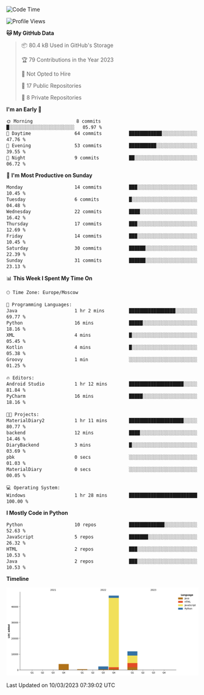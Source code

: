 <!--START_SECTION:waka-->
![Code Time](http://img.shields.io/badge/Code%20Time-36%20hrs%2017%20mins-blue)

![Profile Views](http://img.shields.io/badge/Profile%20Views-0-blue)

**🐱 My GitHub Data** 

> 📦 80.4 kB Used in GitHub's Storage 
 > 
> 🏆 79 Contributions in the Year 2023
 > 
> 🚫 Not Opted to Hire
 > 
> 📜 17 Public Repositories 
 > 
> 🔑 8 Private Repositories 
 > 
**I'm an Early 🐤** 

```text
🌞 Morning                8 commits           █░░░░░░░░░░░░░░░░░░░░░░░░   05.97 % 
🌆 Daytime                64 commits          ████████████░░░░░░░░░░░░░   47.76 % 
🌃 Evening                53 commits          ██████████░░░░░░░░░░░░░░░   39.55 % 
🌙 Night                  9 commits           ██░░░░░░░░░░░░░░░░░░░░░░░   06.72 % 
```
📅 **I'm Most Productive on Sunday** 

```text
Monday                   14 commits          ███░░░░░░░░░░░░░░░░░░░░░░   10.45 % 
Tuesday                  6 commits           █░░░░░░░░░░░░░░░░░░░░░░░░   04.48 % 
Wednesday                22 commits          ████░░░░░░░░░░░░░░░░░░░░░   16.42 % 
Thursday                 17 commits          ███░░░░░░░░░░░░░░░░░░░░░░   12.69 % 
Friday                   14 commits          ███░░░░░░░░░░░░░░░░░░░░░░   10.45 % 
Saturday                 30 commits          ██████░░░░░░░░░░░░░░░░░░░   22.39 % 
Sunday                   31 commits          ██████░░░░░░░░░░░░░░░░░░░   23.13 % 
```


📊 **This Week I Spent My Time On** 

```text
🕑︎ Time Zone: Europe/Moscow

💬 Programming Languages: 
Java                     1 hr 2 mins         █████████████████░░░░░░░░   69.77 % 
Python                   16 mins             █████░░░░░░░░░░░░░░░░░░░░   18.16 % 
XML                      4 mins              █░░░░░░░░░░░░░░░░░░░░░░░░   05.45 % 
Kotlin                   4 mins              █░░░░░░░░░░░░░░░░░░░░░░░░   05.38 % 
Groovy                   1 min               ░░░░░░░░░░░░░░░░░░░░░░░░░   01.25 % 

🔥 Editors: 
Android Studio           1 hr 12 mins        ████████████████████░░░░░   81.84 % 
PyCharm                  16 mins             █████░░░░░░░░░░░░░░░░░░░░   18.16 % 

🐱‍💻 Projects: 
MaterialDiary2           1 hr 11 mins        ████████████████████░░░░░   80.77 % 
backend                  12 mins             ████░░░░░░░░░░░░░░░░░░░░░   14.46 % 
DiaryBackend             3 mins              █░░░░░░░░░░░░░░░░░░░░░░░░   03.69 % 
pbk                      0 secs              ░░░░░░░░░░░░░░░░░░░░░░░░░   01.03 % 
MaterialDiary            0 secs              ░░░░░░░░░░░░░░░░░░░░░░░░░   00.05 % 

💻 Operating System: 
Windows                  1 hr 28 mins        █████████████████████████   100.00 % 
```

**I Mostly Code in Python** 

```text
Python                   10 repos            █████████████░░░░░░░░░░░░   52.63 % 
JavaScript               5 repos             ███████░░░░░░░░░░░░░░░░░░   26.32 % 
HTML                     2 repos             ███░░░░░░░░░░░░░░░░░░░░░░   10.53 % 
Java                     2 repos             ███░░░░░░░░░░░░░░░░░░░░░░   10.53 % 
```



**Timeline**

![Lines of Code chart](https://raw.githubusercontent.com/Adlemex/Adlemex/main/assets/bar_graph.png)


 Last Updated on 10/03/2023 07:39:02 UTC
<!--END_SECTION:waka-->
